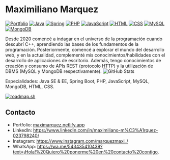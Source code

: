 # Maximiliano Marquez

[![Portfolio](https://img.shields.io/badge/Portfolio-000?style=flat&logo=firefox&logoColor=orange)](https://maximarquez.netlify.app/)
[![Java](https://img.shields.io/badge/Java-000?style=flat&logo=openjdk&logoColor=ed8b00)](https://www.java.com)
[![Spring](https://img.shields.io/badge/Spring-000?style=flat&logo=spring&logoColor=6db33f)](https://spring.io)
[![PHP](https://img.shields.io/badge/PHP-000?style=flat&logo=php&logoColor=777bb4)](https://www.php.net)
[![JavaScript](https://img.shields.io/badge/JavaScript-000?style=flat&logo=javascript&logoColor=f7df1e)](https://developer.mozilla.org/en-US/docs/Web/JavaScript)
[![HTML](https://img.shields.io/badge/HTML-000?style=flat&logo=html5&logoColor=e34f26)](https://developer.mozilla.org/en-US/docs/Web/HTML)
[![CSS](https://img.shields.io/badge/CSS-000?style=flat&logo=css3&logoColor=1572b6)](https://developer.mozilla.org/en-US/docs/Web/CSS)
[![MySQL](https://img.shields.io/badge/MySQL-000?style=flat&logo=mysql&logoColor=4479a1)](https://www.mysql.com)
[![MongoDB](https://img.shields.io/badge/MongoDB-000?style=flat&logo=mongodb&logoColor=47a248)](https://www.mongodb.com)

Desde 2020 comencé a indagar en el universo de la programación cuando descubrí C++, aprendiendo las bases de los fundamentos de la programación. Posteriormente, comencé a explorar el mundo del desarrollo web, y en la actualidad, complementé mis conocimientos/habilidades con el desarrollo de aplicaciones de escritorio. Además, tengo conocimientos de creación y consumo de APIs REST (protocolo HTTP) y la utilización de DBMS (MySQL y MongoDB respectivamente).
![GitHub Stats](https://github-readme-stats.vercel.app/api/top-langs/?username=maximarquezz&theme=dark&show_icons=true&hide_border=true&layout=compact)


Especialidades: Java SE & EE, Spring Boot, PHP, JavaScript, MySQL, MongoDB, HTML, CSS.

[![roadmap.sh](https://roadmap.sh/card/wide/657dac725145316d250fefdd?variant=dark)](https://roadmap.sh)

## Contacto
- Portfolio: [maximarquez.netlify.app](https://maximarquez.netlify.app/)
- LinkedIn: https://www.linkedin.com/in/maximiliano-m%C3%A1rquez-023798240/
- Instagram: https://www.instagram.com/marquezmaxi_/
- WhatsApp: https://wa.me/543435410439?text=¡Hola!%20Quiero%20ponerme%20en%20contacto%20contigo.

